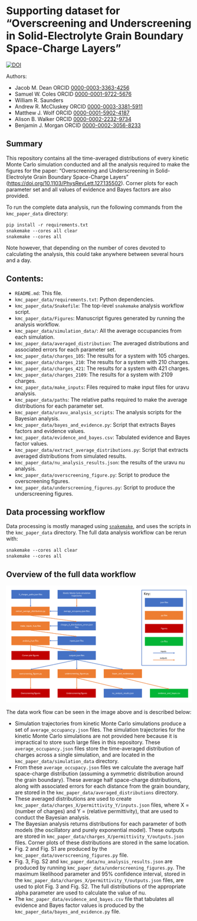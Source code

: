 # Supporting dataset for &ldquo;Overscreening and Underscreening in Solid-Electrolyte Grain Boundary Space-Charge Layers&rdquo;
[![DOI](https://zenodo.org/badge/DOI/10.5281/zenodo.4647843.svg)](https://doi.org/10.5281/zenodo.4647843)

Authors:
- Jacob M. Dean ORCID [0000-0003-3363-4256](https://orcid.org/0000-0003-3363-4256)
- Samuel W. Coles ORCID [0000-0001-9722-5676](https://orcid.org/0000-0001-9722-5676)
- William R. Saunders 
- Andrew R. McCluskey ORCID [0000-0003-3381-5911](https://orcid.org/0000-0003-3381-5911)
- Matthew J. Wolf ORCID [0000-0001-5902-4187](https://orcid.org/0000-0001-5902-4187)
- Alison B. Walker ORCID [0000-0002-2232-9734](https://orcid.org/0000-0002-2232-9734) 
- Benjamin J. Morgan ORCID [0000-0002-3056-8233](https://orcid.org/0000-0002-3056-8233)

## Summary
This repository contains all the time-averaged distributions of every kinetic Monte Carlo simulation conducted and all the analysis required to make the figures for the paper: &ldquo;Overscreening and Underscreening in Solid-Electrolyte Grain Boundary Space-Charge Layers&rdquo; (https://doi.org/10.1103/PhysRevLett.127.135502).
Corner plots for each parameter set and all values of evidence and Bayes factors are also provided.

To run the complete data analysis, run the following commands from the `kmc_paper_data` directory:
```
pip install -r requirements.txt
snakemake --cores all clear
snakemake --cores all
```
Note however, that depending on the number of cores devoted to calculating the analysis, this could take anywhere between several hours and a day.

## Contents:
- `README.md`: This file.
- `kmc_paper_data/requirements.txt`: Python dependencies.
- `kmc_paper_data/Snakefile`: The top-level `snakemake` analysis workflow script.
- `kmc_paper_data/Figures`: Manuscript figures generated by running the analysis workflow.
- `kmc_paper_data/simulation_data/`: All the average occupancies from each simulation.
- `kmc_paper_data/averaged_distribution`: The averaged distributions and associated errors for each parameter set.
- `kmc_paper_data/charges_105`: The results for a system with 105 charges.
- `kmc_paper_data/charges_210`: The results for a system with 210 charges.
- `kmc_paper_data/charges_421`: The results for a system with 421 charges.
- `kmc_paper_data/charges_2109`: The results for a system with 2109 charges.
- `kmc_paper_data/make_inputs`: Files required to make input files for uravu analysis.
- `kmc_paper_data/paths`: The relative paths required to make the average distributions for each parameter set.
- `kmc_paper_data/uravu_analysis_scripts`: The analysis scripts for the Bayesian analysis.
- `kmc_paper_data/bayes_and_evidence.py`: Script that extracts Bayes factors and evidence values.
- `kmc_paper_data/evidence_and_bayes.csv`: Tabulated evidence and Bayes factor values.
- `kmc_paper_data/extract_average_distributions.py`: Script that extracts averaged distributions from simulated results.
- `kmc_paper_data/nu_analysis_results.json`: the results of the uravu nu analysis.
- `kmc_paper_data/overscreening_figure.py`: Script to produce the overscreening figures.
- `kmc_paper_data/underscreening_figures.py`: Script to produce the underscreening figures.

## Data processing workflow
Data processing is mostly managed using [`snakemake`](https://snakemake.readthedocs.io), and uses the scripts in the `kmc_paper_data` directory. The full data analysis workflow can be rerun with:
```
snakemake --cores all clear
snakemake --cores all
```

## Overview of the full data workflow

![](./README_figures/Data_Workflow.png)

The data work flow can be seen in the image above and is described below: 

- Simulation trajectories from kinetic Monte Carlo simulations produce a set of `average_occupancy.json` files. The simulation trajectories for the kinetic Monte Carlo simulations are not provided here because it is impractical to store such large files in this repository. These `average_occupancy.json` files store the time-averaged distribution of charges across a single simulation, and are located in the `kmc_paper_data/simulation_data` directory. 
- From these `average_occupacy.json` files we calculate the average half space-charge distribution (assuming a symmetric distribution around the grain boundary). These average half space-charge distributions, along with associated errors for each distance from the grain boundary, are stored in the `kmc_paper_data/averaged_distributions` directory.
- These averaged distributions are used to create `kmc_paper_data/charges_X/permittivity_Y/inputs.json` files, where X = (number of charges) and Y = (relative permittivity), that are used to conduct the Bayesian analysis. 
-   The Bayesian analysis returns distributions for each parameter of both models (the oscillatory and purely exponential model). These outputs are stored in `kmc_paper_data/charges_X/permittivity_Y/outputs.json` files. Corner plots of these distributions are stored in the same location.
-  Fig. 2 and Fig. S1 are produced by the `kmc_paper_data/overscreening_figures.py` file. 
-  Fig. 3, Fig. S2 and `kmc_paper_data/nu_analysis_results.json` are produced by running `kmc_paper_data/underscreening_figures.py`. The maximum likelihood parameter and 95% confidence interval, stored in the `kmc_paper_data/charges_X/permittivity_Y/outputs.json` files, are used to plot Fig. 3 and Fig. S2. The full distributions of the appropriate alpha parameter are used to calculate the value of nu.
-   The `kmc_paper_data/evidence_and_bayes.csv` file that tabulates all evidence and Bayes factor values is produced by the `kmc_paper_data/bayes_and_evidence.py` file. 
